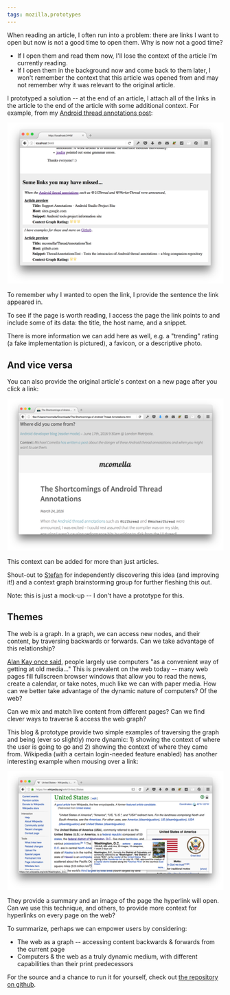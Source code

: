 ```yaml
---
tags: mozilla,prototypes
---
```

When reading an article, I often run into a problem: there are links I want to
open but now is not a good time to open them. Why is now not a good time?

* If I open them and read them now, I'll lose the context of the article I'm
currently reading.
* If I open them in the background now and come back to them later, I won't
remember the context that this article was opened from and may not remember
why it was relevant to the original article.

I prototyped a solution -- at the end of an article, I attach all of the
links in the article to the end of the article with some additional
context. For example, from my [Android
thread annotations post][thread]:

![links with context at the end of an article](/im/posts/enhancing-reader-mode.png)

To remember why I wanted to open the link, I provide the sentence the link
appeared in.

To see if the page is worth reading, I access the page the link points to and
include some of its data: the title, the host name, and a snippet.

There is more information we can add here as well, e.g. a "trending" rating
(a fake implementation is pictured), a favicon, or a descriptive photo.

## And vice versa
You can also provide the original article's context on a new page after you
click a link:

![context from where this page was opened](/im/posts/enhancing-reader-backwards.png)

This context can be added for more than just articles.

Shout-out to [Stefan][] for independently discovering this idea (and improving
it!) and a context graph brainstorming group for further fleshing this out.

Note: this is just a mock-up -- I don't have a prototype for this.

## Themes
The web is a graph. In a graph, we can access new nodes, and their
content, by traversing backwards or forwards. Can we take advantage of
this relationship?

[Alan Kay once said][incremental], people largely use computers "as a convenient way of
getting at old media..." This is prevalent on the web today -- many web pages
fill fullscreen browser windows that allow you to read the news, create a
calendar, or take notes, much like we can with paper media. How can we better
take advantage of the dynamic nature of computers? Of the web?

Can we mix and match live content from different pages? Can we find clever ways
to traverse & access the web graph?

This blog & prototype provide two simple examples of traversing the graph
and being (ever so slightly) more dynamic: 1) showing the context of
where the user is going to go and 2) showing the context of where they
came from. Wikipedia (with a certain login-needed feature enabled) has
another interesting example when mousing over a link:

![wikipedia link mouse-over shows next page pop-up](/im/posts/enhancing-reader-wiki.png)

They provide a summary and an image of the page the hyperlink will open.
Can we use this technique, and others, to provide more context for hyperlinks
on every page on the web?

To summarize, perhaps we can empower users by considering:

* The web as a graph -- accessing content backwards & forwards from the current
page
* Computers & the web as a truly dynamic medium, with different capabilities
than their print predecessors

For the source and a chance to run it for yourself, check out
[the repository on github][githug].

[githug]: https://github.com/mcomella/reader-links
[thread]: /blog/2016/thread-annotations.html
[Stefan]: https://twitter.com/satefan
[incremental]: https://www.youtube.com/watch?v=gTAghAJcO1o
